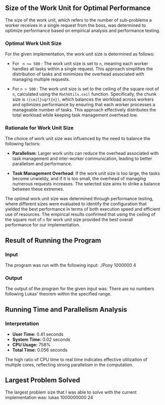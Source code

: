 ## Size of the Work Unit for Optimal Performance

The size of the work unit, which refers to the number of sub-problems a worker receives in a single request from the boss, was determined to optimize performance based on empirical analysis and performance testing.

### Optimal Work Unit Size

For the given implementation, the work unit size is determined as follows:

- For ` n <= 500` : The work unit size is set to `n`, meaning each worker handles all tasks within a single request. This approach simplifies the distribution of tasks and minimizes the overhead associated with managing multiple requests.

- For `n > 500` : The work unit size is set to the ceiling of the square root of `n`, calculated using the `MathUtils.ceil` function. Specifically, the chunk size is `({ceil}sqrt{n})`, which balances the workload across workers and optimizes performance by ensuring that each worker processes a manageable number of tasks. This approach effectively distributes the total workload while keeping task management overhead low.

### Rationale for Work Unit Size

The choice of work unit size was influenced by the need to balance the following factors:

- **Parallelism**: Larger work units can reduce the overhead associated with task management and inter-worker communication, leading to better parallelism and performance.

- **Task Management Overhead**: If the work unit size is too large, the tasks become unwieldy, and if it is too small, the overhead of managing numerous requests increases. The selected size aims to strike a balance between these extremes.

The optimal work unit size was determined through performance testing, where different sizes were evaluated to identify the configuration that yielded the best performance in terms of both execution speed and efficient use of resources. The empirical results confirmed that using the ceiling of the square root of `n` for work unit size provided the best overall performance for our implementation.

## Result of Running the Program

### Input
The program was run with the following input: ./Pony 1000000 4 

### Output
The output of the program for the given input was: There are no numbers following Lukas' theorem within the specified range.

## Running Time and Parallelism Analysis

### Interpretation
- **User Time:** 0.41 seconds
- **System Time:** 0.02 seconds
- **CPU Usage:** 758%
- **Total Time:** 0.056 seconds

The high ratio of CPU time to real time indicates effective utilization of multiple cores, reflecting strong parallelism in the computation.


## Largest Problem Solved

The largest problem size that I was able to solve with the current implementation was: lukas 1000000000 24 


